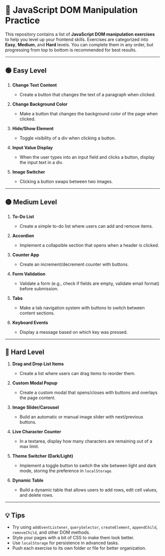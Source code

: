 # 🧠 JavaScript DOM Manipulation Practice

This repository contains a list of **JavaScript DOM manipulation exercises** to help you level up your frontend skills. Exercises are categorized into **Easy**, **Medium**, and **Hard** levels. You can complete them in any order, but progressing from top to bottom is recommended for best results.

---

## 🟢 Easy Level

1. **Change Text Content**
   - Create a button that changes the text of a paragraph when clicked.

2. **Change Background Color**
   - Make a button that changes the background color of the page when clicked.

3. **Hide/Show Element**
   - Toggle visibility of a div when clicking a button.

4. **Input Value Display**
   - When the user types into an input field and clicks a button, display the input text in a div.

5. **Image Switcher**
   - Clicking a button swaps between two images.

---

## 🟡 Medium Level

1. **To-Do List**
   - Create a simple to-do list where users can add and remove items.

2. **Accordion**
   - Implement a collapsible section that opens when a header is clicked.

3. **Counter App**
   - Create an increment/decrement counter with buttons.

4. **Form Validation**
   - Validate a form (e.g., check if fields are empty, validate email format) before submission.

5. **Tabs**
   - Make a tab navigation system with buttons to switch between content sections.

6. **Keyboard Events**
   - Display a message based on which key was pressed.

---

## 🔴 Hard Level

1. **Drag and Drop List Items**
   - Create a list where users can drag items to reorder them.

2. **Custom Modal Popup**
   - Create a custom modal that opens/closes with buttons and overlays the page content.

3. **Image Slider/Carousel**
   - Build an automatic or manual image slider with next/previous buttons.

4. **Live Character Counter**
   - In a textarea, display how many characters are remaining out of a max limit.

5. **Theme Switcher (Dark/Light)**
   - Implement a toggle button to switch the site between light and dark mode, storing the preference in `localStorage`.

6. **Dynamic Table**
   - Build a dynamic table that allows users to add rows, edit cell values, and delete rows.

---

## 💡 Tips

- Try using `addEventListener`, `querySelector`, `createElement`, `appendChild`, `removeChild`, and other DOM methods.
- Style your pages with a bit of CSS to make them look better.
- Use `localStorage` for persistence in advanced tasks.
- Push each exercise to its own folder or file for better organization.
